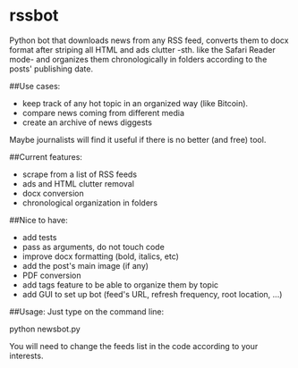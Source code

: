 # rssbot

Python bot that downloads news from any RSS feed, converts them to docx format after striping all HTML and ads clutter -sth. like the Safari Reader mode- and organizes them chronologically in folders according to the posts' publishing date. 

##Use cases: 
- keep track of any hot topic in an organized way (like Bitcoin).
- compare news coming from different media
- create an archive of news diggests

Maybe journalists will find it useful if there is no better (and free) tool.

##Current features:
- scrape from a list of RSS feeds
- ads and HTML clutter removal
- docx conversion
- chronological organization in folders

##Nice to have:
- add tests
- pass as arguments, do not touch code
- improve docx formatting (bold, italics, etc)
- add the post's main image (if any)
- PDF conversion
- add tags feature to be able to organize them by topic
- add GUI to set up bot (feed's URL, refresh frequency, root location, ...)

##Usage:
Just type on the command line:

python newsbot.py

You will need to change the feeds list in the code according to your interests.
